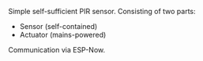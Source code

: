 Simple self-sufficient PIR sensor. Consisting of two parts:
- Sensor (self-contained)
- Actuator (mains-powered)
  
Communication via ESP-Now.

